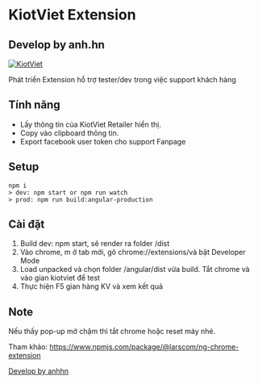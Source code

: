 # KiotViet Extension
## Develop by anh.hn

[![KiotViet](https://logo.kiotviet.vn/KiotViet-Logo-Horizontal.svg)](https://www.kiotviet.vn/)

Phát triển Extension hỗ trợ  tester/dev trong việc support khách hàng

## Tính năng

- Lấy thông tin của KiotViet Retailer hiển thị.
- Copy vào clipboard thông tin.
- Export facebook user token cho support Fanpage


## Setup
```
npm i
> dev: npm start or npm run watch
> prod: npm run build:angular-production
```

## Cài đặt
1. Build dev: npm start, sẽ render ra folder /dist
1. Vào chrome, m ở tab mới, gõ chrome://extensions/và bật Developer Mode
2. Load unpacked và chọn folder /angular/dist vừa build. Tắt chrome và vào gian kiotviet để test
3. Thực hiện F5 gian hàng KV và xem kết quả

## Note
Nếu thấy pop-up mở chậm thì tắt chrome hoặc reset máy nhé.

Tham khảo: https://www.npmjs.com/package/@larscom/ng-chrome-extension

[Develop by anhhn](https://www.facebook.com/moc.beo.2112)
